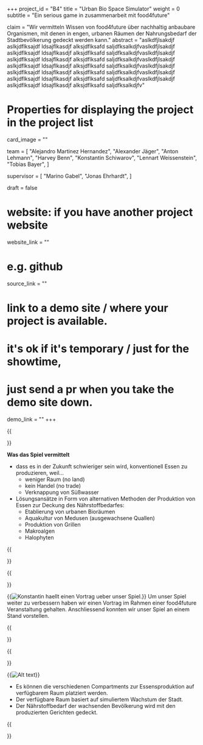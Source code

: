 +++
project_id = "B4"
title = "Urban Bio Space Simulator"
weight = 0
subtitle = "Ein serious game in zusammenarbeit mit food4future"

claim = "Wir vermitteln Wissen von food4future über nachhaltig anbaubare Organismen, mit denen in engen, urbanen Räumen der Nahrungsbedarf der Stadtbevölkerung gedeckt werden kann."
abstract = "aslkdfjlsakdjf aslkjdflksajdf ldsajflkasdjf alksjdflksafd saljdfksalkdjfvaslkdfjlsakdjf aslkjdflksajdf ldsajflkasdjf alksjdflksafd saljdfksalkdjfvaslkdfjlsakdjf aslkjdflksajdf ldsajflkasdjf alksjdflksafd saljdfksalkdjfvaslkdfjlsakdjf aslkjdflksajdf ldsajflkasdjf alksjdflksafd saljdfksalkdjfvaslkdfjlsakdjf aslkjdflksajdf ldsajflkasdjf alksjdflksafd saljdfksalkdjfvaslkdfjlsakdjf aslkjdflksajdf ldsajflkasdjf alksjdflksafd saljdfksalkdjfvaslkdfjlsakdjf aslkjdflksajdf ldsajflkasdjf alksjdflksafd saljdfksalkdjfv"

# Properties for displaying the project in the project list
card_image = ""

team = [
    "Alejandro Martinez Hernandez",
    "Alexander Jäger",
	"Anton Lehmann",
	"Harvey Benn",
	"Konstantin Schiwarov",
	"Lennart Weissenstein",
	"Tobias Bayer",
]

supervisor = [
    "Marino Gabel",
    "Jonas Ehrhardt",
]

draft = false

# website: if you have another project website
website_link = ""

# e.g. github
source_link = ""

# link to a demo site / where your project is available.
# it's ok if it's temporary / just for the showtime, 
# just send a pr when you take the demo site down.
demo_link = ""
+++

{{<section title="Ziel des Spiels">}}

**Was das Spiel vermittelt**

- dass es in der Zukunft schwieriger sein wird, konventionell Essen zu produzieren, weil...
    - weniger Raum (no land)
    - kein Handel (no trade)
    - Verknappung von Süßwasser
- Lösungsansätze in Form von alternativen Methoden der Produktion von Essen zur Deckung des Nährstoffbedarfes:
    - Etablierung von urbanen Bioräumen
    - Aquakultur von Medusen (ausgewachsene Quallen)
    - Produktion von Grillen
    - Makroalgen
    - Halophyten

{{</section>}} 

{{<section title="Vortrag vor Fachpublikum">}}

{{<image src="images/konsti.jpg" alt="Konstantin haellt einen Vortrag ueber unser Spiel.">}}
Um unser Spiel weiter zu verbessern haben wir einen Vortrag im Rahmen einer food4future Veranstaltung gehalten.
Anschliessend konnten wir unser Spiel an einem Stand vorstellen.

{{</section>}} 

{{<section title="Gameplay">}}

{{<image src="images/therme.jpg" alt="Alt text">}}

- Es können die verschiedenen Compartments zur Essensproduktion auf verfügbarem Raum platziert werden.
- Der verfügbare Raum basiert auf simuliertem Wachstum der Stadt.
- Der Nährstoffbedarf der wachsenden Bevölkerung wird mit den produzierten Gerichten gedeckt.

{{</section>}} 

